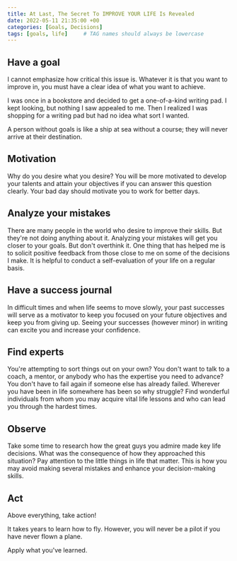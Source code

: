 ```yaml
---
title: At Last, The Secret To IMPROVE YOUR LIFE Is Revealed
date: 2022-05-11 21:35:00 +00
categories: [Goals, Decisions]
tags: [goals, life]     # TAG names should always be lowercase
---
```

## Have a goal

I cannot emphasize how critical this issue is. Whatever it is that you want to improve in, you must have a clear idea of what you want to achieve.

I was once in a bookstore and decided to get a one-of-a-kind writing pad. I kept looking, but nothing I saw appealed to me. Then I realized I was shopping for a writing pad but had no idea what sort I wanted.

A person without goals is like a ship at sea without a course; they will never arrive at their destination.

## Motivation

Why do you desire what you desire? You will be more motivated to develop your talents and attain your objectives if you can answer this question clearly. Your bad day should motivate you to work for better days.

## Analyze your mistakes

There are many people in the world who desire to improve their skills. But they're not doing anything about it. Analyzing your mistakes will get you closer to your goals. But don't overthink it. One thing that has helped me is to solicit positive feedback from those close to me on some of the decisions I make. It is helpful to conduct a self-evaluation of your life on a regular basis.

## Have a success journal

In difficult times and when life seems to move slowly, your past successes will serve as a motivator to keep you focused on your future objectives and keep you from giving up. Seeing your successes (however minor) in writing can excite you and increase your confidence.

## Find experts

You're attempting to sort things out on your own? You don't want to talk to a coach, a mentor, or anybody who has the expertise you need to advance? You don't have to fail again if someone else has already failed. Wherever you have been in life somewhere has been so why struggle? Find wonderful individuals from whom you may acquire vital life lessons and who can lead you through the hardest times.

## Observe

Take some time to research how the great guys you admire made key life decisions. What was the consequence of how they approached this situation? Pay attention to the little things in life that matter. This is how you may avoid making several mistakes and enhance your decision-making skills.

## Act

Above everything, take action!

It takes years to learn how to fly. However, you will never be a pilot if you have never flown a plane.

Apply what you've learned.
